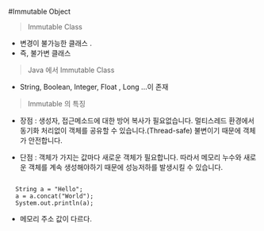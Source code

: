 #Immutable Object

> Immutable Class
- 변경이 불가능한 클래스 .
- 즉, 불가변 클래스

> Java 에서 Immutable Class
-  String, Boolean, Integer, Float , Long ...이 존재

> Immutable 의 특징

- 장점 : 생성자, 접근메소드에 대한 방어 복사가 필요없습니다. 멀티스레드 환경에서 동기화 처리없이 객체를 공유할 수 있습니다.(Thread-safe) 불변이기 때문에 객체가 안전합니다.


- 단점 : 객체가 가지는 값마다 새로운 객체가 필요합니다. 따라서 메모리 누수와 새로운 객체를 계속 생성해야하기 때문에 성능저하를 발생시킬 수 있습니다.

<pre><code>
  String a = "Hello";
  a = a.concat("World");
  System.out.println(a);
</code></pre>

- 메모리 주소 값이 다르다.
